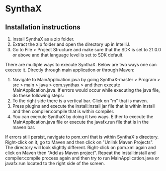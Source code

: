 # SynthaX

## Installation instructions
1. Install SynthaX as a zip folder.
2. Extract the zip folder and open the directory up in IntelliJ.
3. Go to File > Project Structure and make sure that the SDK is set to 21.0.0 or above and that language level is set to SDK default.

There are multiple ways to execute SynthaX. Below are two ways one can execute it.
Directly through main application or through Maven:
1. Navigate to MainApplication.java by going SynthaX-master > Program > src > main > java > com.synthax > and then execute MainApplication.java.
If errors would occur while executing the java file, do these following steps:
1. To the right side there is a vertical bar. Click on "m" that is maven.
2. Press plugins and execute the install:install jar file that is within install and then compiler:compile that is within compiler.
3. You can execute SynthaX by doing it two ways. Either to execute the MainApplication.java file or execute the javafx.run file that is in the maven bar.

If errors still persist, navigate to pom.xml that is within SynthaX's directory. Right-click on it, go to Maven and then click on "Unlink Maven Projects". The directory will look slightly different. Right-click on pom.xml again and click on Maven then "Add as Maven project". Repeat the install:install and compiler:compile process again and then try to run MainApplication.java or javafx:run located to the right side of the screen. 

